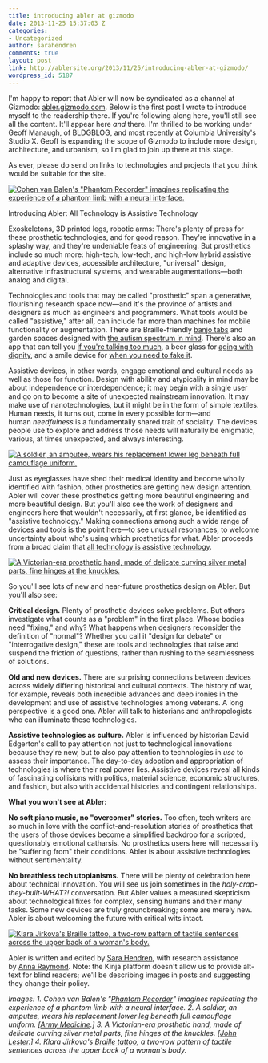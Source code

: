 ```yaml
---
title: introducing abler at gizmodo
date: 2013-11-25 15:37:03 Z
categories:
- Uncategorized
author: sarahendren
comments: true
layout: post
link: http://ablersite.org/2013/11/25/introducing-abler-at-gizmodo/
wordpress_id: 5187
---
```


I'm happy to report that Abler will now be syndicated as a channel at Gizmodo: [abler.gizmodo.com](http://abler.gizmodo.com/). Below is the first post I wrote to introduce myself to the readership there. If you're following along here, you'll still see all the content. It'll appear here _and_ there. I'm thrilled to be working under Geoff Manaugh, of BLDGBLOG, and most recently at Columbia University's Studio X. Geoff is expanding the scope of Gizmodo to include more design, architecture, and urbanism, so I'm glad to join up there at this stage.

As ever, please do send on links to technologies and projects that you think would be suitable for the site.

[![Cohen van Balen's "Phantom Recorder" imagines replicating the experience of a phantom limb with a neural interface.](http://ablersite.files.wordpress.com/2013/06/phantom_recorder_landscapecrop.jpg)](http://ablersite.files.wordpress.com/2013/06/phantom_recorder_landscapecrop.jpg)

Introducing Abler: All Technology is Assistive Technology

Exoskeletons, 3D printed legs, robotic arms: There's plenty of press for these prosthetic technologies, and for good reason. They're innovative in a splashy way, and they're undeniable feats of engineering. But prosthetics include so much more: high-tech, low-tech, and high-low hybrid assistive and adaptive devices, accessible architecture, "universal" design, alternative infrastructural systems, and wearable augmentations—both analog and digital.

Technologies and tools that may be called "prosthetic" span a generative, flourishing research space now—and it's the province of artists and designers as much as engineers and programmers. What tools would be called "assistive," after all, can include far more than machines for mobile functionality or augmentation. There are Braille-friendly [banjo tabs](http://ablersite.org/2010/01/05/re-blog-braille-friendly-banjo-tabs/) and garden spaces designed with [the autism spectrum in mind](http://www.hhc.rca.ac.uk/4617-4618/all/1/Green-Spaces.aspx). There's also an app that can tell you [if you're talking too much](http://ablersite.org/2011/06/11/talk-o-meter-so-many-many-uses/), a beer glass for [aging with dignity](http://ablersite.org/2013/10/29/gianni-rendas-beer-glass-drinking-for-the-no-longer-young/), and a smile device for [when you need to fake it](http://ablersite.org/2011/07/19/sascha-nordmeyers-communication-prosthesis-and-more-at-moma/).

Assistive devices, in other words, engage emotional and cultural needs as well as those for function. Design with ability and atypicality in mind may be about independence or interdependence; it may begin with a single user and go on to become a site of unexpected mainstream innovation. It may make use of nanotechnologies, but it might be in the form of simple textiles. Human needs, it turns out, come in every possible form—and human _needfulness_ is a fundamentally shared trait of sociality. The devices people use to explore and address those needs will naturally be enigmatic, various, at times unexpected, and always interesting.

[![A soldier, an amputee, wears his replacement lower leg beneath full camouflage uniform.](http://ablersite.files.wordpress.com/2013/11/military_amputee_abler.jpg)](http://ablersite.files.wordpress.com/2013/11/military_amputee_abler.jpg)

Just as eyeglasses have shed their medical identity and become wholly identified with fashion, other prosthetics are getting new design attention. Abler will cover these prosthetics getting more beautiful engineering and more beautiful design. But you'll also see the work of designers and engineers here that wouldn't necessarily, at first glance, be identified as "assistive technology." Making connections among such a wide range of devices and tools is the point here—to see unusual resonances, to welcome uncertainty about who's using which prosthetics for what. Abler proceeds from a broad claim that [all technology is assistive technology](https://medium.com/thoughtful-design/a8b9a581eb62).

[![A Victorian-era prosthetic hand, made of delicate curving silver metal parts, fine hinges at the knuckles.](http://ablersite.files.wordpress.com/2013/11/victorian_hand.jpg)](http://ablersite.files.wordpress.com/2013/11/victorian_hand.jpg)

So you'll see lots of new and near-future prosthetics design on Abler. But you'll also see:

**Critical design.** Plenty of prosthetic devices solve problems. But others investigate what counts as a "problem" in the first place. Whose bodies need "fixing," and why? What happens when designers reconsider the definition of "normal"? Whether you call it "design for debate" or "interrogative design," these are tools and technologies that raise and suspend the friction of questions, rather than rushing to the seamlessness of solutions.

**Old and new devices.** There are surprising connections between devices across widely differing historical and cultural contexts. The history of war, for example, reveals both incredible advances and deep ironies in the development and use of assistive technologies among veterans. A long perspective is a good one. Abler will talk to historians and anthropologists who can illuminate these technologies.

**Assistive technologies as culture.** Abler is influenced by historian David Edgerton's call to pay attention not just to technological innovations because they're new, but to also pay attention to technologies in _use_ to assess their importance. The day-to-day adoption and appropriation of technologies is where their real power lies. Assistive devices reveal all kinds of fascinating collisions with politics, material science, economic structures, and fashion, but also with accidental histories and contingent relationships.

**What you won't see at Abler:**

**No soft piano music, no "overcomer" stories.** Too often, tech writers are so much in love with the conflict-and-resolution stories of prosthetics that the users of those devices become a simplified backdrop for a scripted, questionably emotional catharsis. No prosthetics users here will necessarily be "suffering from" their conditions. Abler is about assistive technologies without sentimentality.

**No breathless tech utopianisms.** There will be plenty of celebration here about technical innovation. You will see us join sometimes in the _holy-crap-they-built-WHAT?!_ conversation. But Abler values a measured skepticism about technological fixes for complex, sensing humans and their many tasks. Some new devices are truly groundbreaking; some are merely new. Abler is about welcoming the future with critical wits intact.

[![Klara Jirkova's Braille tattoo, a two-row pattern of tactile sentences across the upper back of a woman's body.](http://ablersite.files.wordpress.com/2010/04/jirkovabrailletattoo.jpg)](http://ablersite.files.wordpress.com/2010/04/jirkovabrailletattoo.jpg)

Abler is written and edited by [Sara Hendren](https://twitter.com/ablerism), with research assistance by [Anna Raymond](https://twitter.com/AnnaRaymond_). Note: the Kinja platform doesn't allow us to provide alt-text for blind readers; we'll be describing images in posts and suggesting they change their policy.

_Images: 1. Cohen van Balen's "[Phantom Recorder](http://www.cohenvanbalen.com/work/phantom-recorder)" imagines replicating the experience of a phantom limb with a neural interface. 2. A soldier, an amputee, wears his replacement lower leg beneath full camouflage uniform. [[Army Medicine](http://www.flickr.com/photos/39582141@N06/8498008126/in/photolist-dWWvKu-9eaZz2-8gSv6Y-b987qR-b988ve-b988a6-b987Rx-9jyd9Q-9jyd31-9jydf7-8J49iV-bCJ8Cr-7URhem-7URhum-hjLJiu-hjLwE7-hjLRQo).] 3. A Victorian-era prosthetic hand, made of delicate curving silver metal parts, fine hinges at the knuckles. [[John Lester](http://www.flickr.com/photos/40615055@N00/4946436900/in/photolist-8x6MmQ-8tgZ5P-8CusHc-auQ73h-bUsdvs-bUsezS-g668uK-8mPkbd-9sypRP-aARjb2-hhF9XR-8CFZAE-8F1Acv-hhE23g-aAU1so-8tXXjL-bJ3kwV-8tXXjq-hjHnCA-a4TGXe-ctewdj-ctew2q-bJ3kT2-ctewDy-8eSxZH-dqpBEf-8EApYF-9zu6kR-8SyM4A-8SvDpt-fHX8X8-a9FH9E-8HqvZD-8HtGvj-8S3dN9-a9FJH5-a9FFPw-byaMYh-8Hqxzc-apTHKr-9aTuRk-a9DvAK).] 4. Klara Jirkova's [Braille tattoo](http://www.klaara.net/), a two-row pattern of tactile sentences across the upper back of a woman's body._
